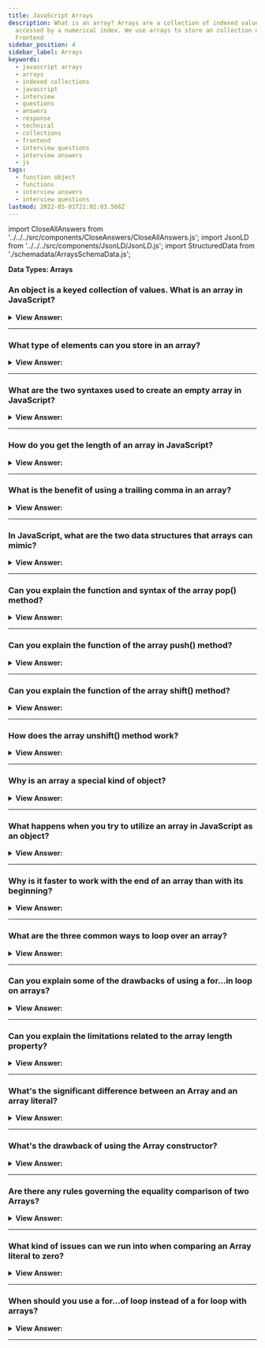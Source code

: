 ```yaml
---
title: JavaScript Arrays
description: What is an array? Arrays are a collection of indexed values that can be
  accessed by a numerical index. We use arrays to store an collection of values.
  Frontend
sidebar_position: 4
sidebar_label: Arrays
keywords:
  - javascript arrays
  - arrays
  - indexed collections
  - javascript
  - interview
  - questions
  - answers
  - response
  - technical
  - collections
  - frontend
  - interview questions
  - interview answers
  - js
tags:
  - function object
  - functions
  - interview answers
  - interview questions
lastmod: 2022-05-01T21:02:03.566Z
---
```


import CloseAllAnswers from '../../../src/components/CloseAnswers/CloseAllAnswers.js';
import JsonLD from '../../../src/components/JsonLD/JsonLD.js';
import StructuredData from './schemadata/ArraysSchemaData.js';

<JsonLD data={StructuredData} />

<head>
  <title>JavaScript Arrays | Frontend Developer Phone Interview</title>
</head>

<!-- Developer Line Notes: If you try to access this note your brain will explode. Boom!!! -->

**Data Types: Arrays**

<CloseAllAnswers />

### An object is a keyed collection of values. What is an array in JavaScript?

<details>
  <summary><strong>View Answer:</strong></summary>
  <div>
  <div><strong>Interview Response:</strong> In JavaScript, an array is an ordered list of values that can be of any type, indexed numerically starting from zero.</div><br />
  <div><strong>Technical Response:</strong> An array is a special data structure that we use to store an ordered collection of values. Arrays are ordered with numbered indexes starting at zero and encapsulated in square brackets. To access the values, you must use the variable and an assigned index number to extract the value.<br />
  </div><br />
  <div><strong className="codeExample">Code Example:</strong><br /><br />

  <div></div>

```js
let fruits = ['Apple', 'Orange', 'Plum'];

console.log(fruits[0]); // Apple
console.log(fruits[1]); // Orange
console.log(fruits[2]); // Plum
```

  </div>
  </div>
</details>

---

### What type of elements can you store in an array?

<details>
  <summary><strong>View Answer:</strong></summary>
  <div>
  <div><strong>Interview Response:</strong> An array can store elements of any single data type: integers, floats, strings, booleans, objects, other arrays, etc., depending on the programming language.</div><br />
  <div><strong className="codeExample">Code Example:</strong><br /><br />

  <div></div>

```js
// Storing integers
let intArray = [1, 2, 3, 4, 5];

// Storing strings
let strArray = ['hello', 'world'];

// Storing objects (like other arrays)
let objectArray = [[1, 2], [3, 4]];
```

  </div>
  </div>
</details>

---

### What are the two syntaxes used to create an empty array in JavaScript?

<details>
  <summary><strong>View Answer:</strong></summary>
  <div>
  <div><strong>Interview Response:</strong> The two syntaxes to create an empty array in JavaScript are using array literal notation ([ ]) or the Array() constructor using the new operator.<br /><br />
  </div><br />
  <div><strong className="codeExample">Code Example:</strong><br /><br />

  <div></div>

```js
let arr = new Array();
let arr = [];
```

  </div>
  </div>
</details>

---

### How do you get the length of an array in JavaScript?

<details>
  <summary><strong>View Answer:</strong></summary>
  <div>
  <div><strong>Interview Response:</strong> You can get the length of an array in JavaScript using the .length property of the array object, e.g. myArray.length.
</div><br />
  <div><strong className="codeExample">Code Example:</strong><br /><br />

  <div></div>

```js
let fruits = ['Apple', 'Orange', 'Plum'];

console.log(fruits.length); // 3
```

  </div>
  </div>
</details>

---

### What is the benefit of using a trailing comma in an array?

<details>
  <summary><strong>View Answer:</strong></summary>
  <div>
  <div><strong>Interview Response:</strong> Using a trailing comma in an array can make it easier to add or remove items from the list without causing syntax errors.</div><br />
  <div><strong className="codeExample">Code Example:</strong><br /><br />

  <div></div>

<p>Without a trailing comma:</p>

```js
let arr = [
  'item1',
  'item2',
  'item3'  // No trailing comma here
];
```

<p>If you want to add 'item4' to this array, you need to add a comma to the end of 'item3' and then add 'item4'. This changes two lines:</p>

```js
let arr = [
  'item1',
  'item2',
  'item3', // Line changed to add comma
  'item4'  // New line added
];
```

<p>With a trailing comma:</p>

```js
let arr = [
  'item1',
  'item2',
  'item3', // Trailing comma here
];
```

<p>Now, if you want to add 'item4', you only need to add the new line:</p>

```js
let arr = [
  'item1',
  'item2',
  'item3',
  'item4',  // New line added, no previous line changed
];
```

:::note

In version control systems like Git, this will be shown as a single line added, rather than one line modified and one line added. This can make changes clearer and easier to review.

:::

  </div>
  </div>
</details>

---

### In JavaScript, what are the two data structures that arrays can mimic?

<details>
  <summary><strong>View Answer:</strong></summary>
  <div>
  <div><strong>Interview Response:</strong> In JavaScript, arrays can mimic two data structures: stacks (using push() and pop() methods) and queues (using shift() and push() or unshift() and pop() methods). An array can also act as a deque data structure.
</div><br />
  <div><strong className="codeExample">Code Examples:</strong><br /><br />

  <div></div>

<p><strong>Stack:</strong></p>

```js
let stack = [];
stack.push("a"); // ["a"]
stack.push("b"); // ["a", "b"]
stack.pop();     // ["a"]
```

<br/>
<p><strong>Queue:</strong></p>

```js
let queue = [];
queue.push("a"); // ["a"]
queue.push("b"); // ["a", "b"]
queue.shift();   // ["b"]
```

  </div>
  </div>
</details>

---

### Can you explain the function and syntax of the array pop() method?

<details>
  <summary><strong>View Answer:</strong></summary>
  <div>
  <div><strong>Interview Response:</strong> The pop() method in an array removes and returns its last element, and doesn't take any arguments or parameters.</div><br />
  <div><strong>Technical Response:</strong> The array pop() method removes the last element of an array and returns the element. It also affects the array's length and returns undefined if the array is empty. The pop method is considered a generic method, and it can be called or applied to array-like objects. However, it may not work correctly with objects that have no length. The pop method has no parameters/arguments.<br />
  </div><br />
  <div><strong className="codeExample">Code Example:</strong><br /><br />

<strong>Syntax: </strong> arr.pop()<br /><br />

  <div></div>

```js
let fruits = ['Apple', 'Orange', 'Pear'];

alert(fruits.pop()); // remove "Pear" and alert it

alert(fruits); // Apple, Orange

// Works with array like objects (required: length property)

var myFish = {
  0: 'angel',
  1: 'clown',
  2: 'mandarin',
  3: 'sturgeon',
  length: 4,
};

var popped = Array.prototype.pop.call(myFish); //same syntax for using apply( )

console.log(myFish); // {0:'angel', 1:'clown', 2:'mandarin', length: 3}

console.log(popped); // 'sturgeon'
```

  </div>
  </div>
</details>

---

### Can you explain the function of the array push() method?

<details>
  <summary><strong>View Answer:</strong></summary>
  <div>
  <div><strong>Interview Response:</strong> The push() method adds one or more elements to the end of an array in JavaScript, and increases the array length.</div><br />
  <div><strong>Technical Response:</strong> The array push() method appends one or more elements to the end of an array. The push method is generic by design and allows it to get used on array-like objects. The push method relies on a length property to determine where to start inserting the given values. If the length property cannot convert into a number, the index used is 0. This outcome includes the possibility of length being nonexistent, in which case length gets created. Although strings are native, Array-like objects, they are not suitable in applications of the push method, as strings are immutable, similarly to the native, Array-like object arguments. The push syntax allows for single or multiple elements.<br />
  </div><br />
  <div><strong className="codeExample">Code Example:</strong><br /><br />

<strong>Syntax: </strong> arr.push(element1, element2)<br /><br />

  <div></div>

```js
// Pushing a single element
let fruits = ['Apple', 'Orange'];

fruits.push('Pear');

alert(fruits); // Apple, Orange, Pear

// Pushing multiple elements
let sports = ['soccer', 'baseball'];
let total = sports.push('football', 'swimming');

console.log(sports); // ['soccer', 'baseball', 'football', 'swimming']
console.log(total); // 4
```

  </div>
  </div>
</details>

---

### Can you explain the function of the array shift() method?

<details>
  <summary><strong>View Answer:</strong></summary>
  <div>
  <div><strong>Interview Response:</strong> The shift() method removes and returns the first element of an array in JavaScript, shifting all other elements down by one index.</div><br />
  <div><strong>Technical Response:</strong> The array shift() method removes the first element at the beginning of an array and returns the removed element. The shift method always changes the length of the array. If the array is empty, then the shift method returns undefined. The shift method is intentionally generic; this method can be called or applied to objects resembling arrays. Objects which do not contain a length property reflecting the last in a series of consecutive, zero-based numerical properties may not behave in any meaningful manner. The shift method has no additional parameters because of its generic design.<br />
  </div><br />
  <div><strong className="codeExample">Code Example:</strong><br /><br />

<strong>Syntax: </strong> arr.shift() <br /><br />

  <div></div>

```js
let fruits = ['Apple', 'Orange', 'Pear'];

alert(fruits.shift()); // remove Apple and alert it

alert(fruits); // Orange, Pear
```

  </div>
  </div>
</details>

---

### How does the array unshift() method work?

<details>
  <summary><strong>View Answer:</strong></summary>
  <div>
  <div><strong>Interview Response:</strong> The unshift() method adds one or more elements to the beginning of an array in JavaScript, shifting existing elements up by one index, and returns the new length of the array.</div><br />
  <div><strong>Technical Response:</strong> The array shift() method removes the first element at the beginning array and returns the removed element. The shift method constantly changes the length of the collection. If the array is empty, then the shift method returns undefined. The shift method is generic; this method gets applied to objects that look like arrays. Objects that do not contain a length property mirroring the last in a series of consecutive, zero-based numerical properties may not behave properly. The shift method has no additional parameters because of its generic design.<br />
  </div><br />
  <div><strong className="codeExample">Code Example:</strong><br /><br />

<strong>Syntax: </strong> arr.unshift(element1[, ...[, elementN]])<br /><br />

  <div></div>

```js
let arr = [4, 5, 6];

arr.unshift(1, 2, 3);
console.log(arr);
// [1, 2, 3, 4, 5, 6]

arr = [4, 5, 6]; // resetting the array

arr.unshift(1);
arr.unshift(2);
arr.unshift(3);

console.log(arr);
// [3, 2, 1, 4, 5, 6]
```

  </div>
  </div>
</details>

---

### Why is an array a special kind of object?

<details>
  <summary><strong>View Answer:</strong></summary>
  <div>
  <div><strong>Interview Response:</strong> An array is a special object because the square brackets used to access a property arr[0] come from the object syntax.</div><br />
  <div><strong>Technical Response:</strong> An array is a special object because the square brackets used to access a property arr[0] come from the object syntax. That is essentially the same as obj[key], where arr is the object, while numbers get used as keys. An array-like object typically has the length property within its structure, like regular arrays. They extend objects by providing special methods to work with ordered collections of data and the length property. But at the core, it is still an object. Unlike array-like objects, arrays are optimized for fast performance and handling of internal components.<br />
  </div><br />
  <div><strong className="codeExample">Code Example:</strong><br /><br />

  <div></div>

```js
// Array Like Object
let fruits = {
  0: 'Apple',
  1: 'Pear',
  2: 'Banana',
  length: 3,
};

// Array
let fruits2 = ['Apple', 'Pear', 'Banana'];

console.log(fruits[0]); // array-like object returns Apple

console.log(fruits2[0]); // array returns Apple

console.log(fruits.length); // length returns 3

let arrFruits = Array.from(fruits); // converts array-like object to an array

console.log(arrFruits.length); // length returns 3

console.log(arrFruits.pop()); // removes Banana

console.log(arrFruits.length); // length returns 2
```

  </div>
  </div>
</details>

---

### What happens when you try to utilize an array in JavaScript as an object?

<details>
  <summary><strong>View Answer:</strong></summary>
  <div>
  <div><strong>Interview Response:</strong> In JavaScript, you can use an array as an object, but its numerical indices will be converted to strings, and it will lose some of its array-specific functionality including its optimizations and benefits.</div><br />
  <div><strong>Technical Response:</strong>An array is a specialized object with internal optimized components. When you attempt to use an array as an object, it loses all its optimizations and benefits. It is good to think of arrays as special structures to work with the ordered data, and they provide special methods for that. Arrays are carefully tuned inside JavaScript engines to work with contiguous ordered data; please use them this way. And if you need arbitrary keys, the chances are high that you require a regular object &#123; &#125;.<br /><br />
  <strong>Examples: Misusing an array.</strong><br /><br />
  <ol>
    <li>Add a non-numeric property like arr.test = 5.</li>
    <li>Make holes, like add arr[0] and then arr[1000] (and nothing between them).</li>
    <li>Fill the array in the reverse order, like arr[1000], and arr[999].</li>
  </ol>
  </div>
  </div>
</details>

---

### Why is it faster to work with the end of an array than with its beginning?

<details>
  <summary><strong>View Answer:</strong></summary>
  <div>
  <div><strong>Interview Response:</strong> The performance difference between working the end of the array and the beginning is tangible. Anytime an element must be removed or pushed onto the front of an array, the other elements need re-indexing.</div><br />
  <div><strong>Technical Response:</strong> The performance difference between working at the end of the array versus the beginning is tangible. Anytime an element must be removed or pushed onto the front of an array, the other elements should get reindexed. This performance difference means the engine (affecting performance and memory usage) must work harder to re-index all the elements. In contrast, when you push or remove an element from the end of an element, there is no need to re-index the remaining elements because their index position remains the same.<br /><br />
  <strong>Examples: The shift operation must do 3 things.</strong><br /><br />
  <ol>
    <li>Remove the element with the index 0.</li>
    <li>Move all elements to the left, renumber them in the index 1 to 0, from 2 to 1, and on to completion.</li>
    <li>Update the length property.</li>
  </ol>
  </div>
  </div>
</details>

---

### What are the three common ways to loop over an array?

<details>
  <summary><strong>View Answer:</strong></summary>
  <div>
  <div><strong>Interview Response:</strong> Three common ways to loop over an array are the for loop, forEach() method, and for...of loop in JavaScript.<br />
  </div><br />
  <div><strong className="codeExample">Code Example:</strong><br /><br />

  <div></div>

```javascript
// 1. for loop:

let arr = ['a', 'b', 'c'];
for (let i = 0; i < arr.length; i++) {
  console.log(arr[i]);
}

// 2. forEach() method:

let arr = ['a', 'b', 'c'];
arr.forEach(function(element) {
  console.log(element);
});

// 3. for...of loop:


let arr = ['a', 'b', 'c'];
for (let element of arr) {
  console.log(element);
}
```

  </div>
  </div>
</details>

---

### Can you explain some of the drawbacks of using a for…in loop on arrays?

<details>
  <summary><strong>View Answer:</strong></summary>
  <div>
  <div><strong>Interview Response:</strong> Several problems make it a bad idea—the loop for..in iterates over all properties, not only the numeric ones. The for..in loop by specification gets optimized for generic objects, not arrays, and thus is 10-100 times slower.</div><br />
  <div><strong>Technical Response:</strong> There are several issues that make using a for...in loop with arrays a bad idea. The loop iterates over all properties, not just numeric ones. Additionally, the for...in loop is optimized for generic objects rather than arrays, resulting in slower performance by a factor of 10-100 times slower than other looping methods.<br /><br />
  <strong>Examples:</strong><br /><br />
  <ol>
    <li>The for..in loop iterates across all attributes, not just the numerical ones. In the browser and other contexts, there exist so-called "array-like" objects that resemble arrays. They have length and index features, but they may also include non-numeric attributes and techniques that we do not typically require. The for..in loop, on the other hand, displays a list of them. As a result, if we need to deal with array-like objects, these "extra" properties may cause problems.</li>
    <li>The for..in loop gets optimized for generic objects, not arrays, and thus is 10-100 times slower. Of course, it is still speedy, and the speed may only matter in bottlenecks. But still, we should be aware of the difference.</li>
  </ol>
  </div>
  </div>
</details>

---

### Can you explain the limitations related to the array length property?

<details>
  <summary><strong>View Answer:</strong></summary>
  <div>
  <div><strong>Interview Response:</strong> The range limitation for the length property must be lower than 2 to the 32<sup>nd</sup> power. Another limitation is the length property’s inability to return the correct number of elements.</div><br />
  <div><strong>Technical Response:</strong> According to the MDN, the range limitation for the length property must be lower than 2<sup>32</sup>. Another limitation is the length property’s inability to return the correct number of elements. For example, if there is no element in one of the indices, the length property still counts that position, and length returns the highest index, not the number of elements. A less common issue is array mutation when an element is deleted (delete colors[0]) from an array. (Note: You should never use the delete method to clear an array or remove elements.) The length is not updated with the new number of elements and returns the highest index.<br />
  </div><br />
  <div><strong className="codeExample">Code Example:</strong><br /><br />

  <div></div>

```js
var animals = ['cat', 'dog', , 'monkey']; // animals is sparse

// prints 4, but real number of elements is 3
console.log(animals.length);

var words = ['hello'];

//the highest index is 6
words[6] = 'welcome';

//prints 7, based on highest index
console.log(words.length);

var colors = ['blue', 'red', 'yellow', 'white', 'black'];

// prints 5
console.log(colors.length);

// remove the first element 'blue'.
// The array becomes sparse
delete colors[0];

// still prints 5, because the highest index 4 was not modified
console.log(colors.length);
```

:::warning

A less common issue is array mutation when an element gets deleted from an array. The length is not updated with the new number of elements and returns the highest index.

:::

  </div>
  </div>
</details>

---

### What's the significant difference between an Array and an array literal?

<details>
  <summary><strong>View Answer:</strong></summary>
  <div>
  <div><strong>Interview Response:</strong> Array constructor (new Array()) creates an array, optionally with a set length or predefined elements. Array literal ([]) creates an array with given elements, if any.</div><br />
  <div><strong>Technical Response:</strong> There are several differences in the behaviors of the Array constructor and array literal. The constructor is rarely used in modern JavaScript because array literals use the square bracket [] syntax, which is shorter. Array constructors (new Array(2)) also have glitchy features that can produce adverse effects. When a new Array function gets invoked with a single argument, a number, it returns an array with no items but the specified length.<br />
  </div><br />
  <div><strong className="codeExample">Code Example:</strong><br /><br />

  <div></div>

```js
let arr = new Array(3); // will it create an array of [3] ?

console.log(arr[0]); // returns undefined! no elements.

console.log(arr.length); // length 3
```

  </div>
  </div>
</details>

---

### What's the drawback of using the Array constructor?

<details>
  <summary><strong>View Answer:</strong></summary>
  <div>
  <div><strong>Interview Response:</strong> The Array constructor can cause confusion if a single numeric argument is provided, as it sets the length of the array instead of creating an array with one number element.</div><br />
  <div><strong className="codeExample">Code Example:</strong><br /><br />

  <div></div>

```js
// Jere's a JavaScript example to demonstrate the potential confusion with the Array constructor:

let arr1 = new Array(5);   // Creates an array of length 5, not containing the number 5
console.log(arr1);         // Logs: [ <5 empty items> ]

let arr2 = [5];            // Creates an array containing the number 5
console.log(arr2);         // Logs: [ 5 ]

let arr3 = new Array(5, 1); // Creates an array containing the numbers 5 and 1
console.log(arr3);         // Logs: [ 5, 1 ]

```

  </div>
  </div>
</details>

---

### Are there any rules governing the equality comparison of two Arrays?

<details>
  <summary><strong>View Answer:</strong></summary>
  <div>
  <div><strong>Interview Response:</strong> In JavaScript, the equality comparison of two arrays is done by reference, meaning that two arrays with the same values and even the same lengths are not considered equal unless they refer to the same object in memory.
</div><br />
  <div><strong className="codeExample">Code Example:</strong><br /><br />

  <div></div>

```js
let arr1 = [1, 2, 3];
let arr2 = [1, 2, 3];
let arr3 = arr1;

console.log(arr1 == arr2); // Logs: false, because arr1 and arr2 are different objects
console.log(arr1 === arr2); // Logs: false, for the same reason

console.log(arr1 == arr3); // Logs: true, because arr1 and arr3 are the same object
console.log(arr1 === arr3); // Logs: true, for the same reason
```

  </div>
  </div>
</details>

---

### What kind of issues can we run into when comparing an Array literal to zero?

<details>
  <summary><strong>View Answer:</strong></summary>
  <div>
  <div><strong>Interview Response:</strong> Comparing an array literal to zero in JavaScript can lead to unexpected results due to type coercion. The expression [] == 0 returns true because [] converts to 0.</div><br />
  <div><strong className="codeExample">Code Example:</strong><br /><br />

  <div></div>

```js
console.log([] == 0);  // Logs: true

// Here's why:
// 1. The array literal [] is converted to a string.
// 2. An empty array converted to a string gives an empty string "".
// 3. An empty string "" is then coerced to a number for the comparison with 0, which gives 0.
// 4. Hence, [] == 0 turns into "" == 0, then into 0 == 0, which is true.
```

  </div>
  </div>
</details>

---

### When should you use a for...of loop instead of a for loop with arrays?

<details>
  <summary><strong>View Answer:</strong></summary>
  <div>
  <div><strong>Interview Response:</strong> You should use a for...of loop instead of a for loop with arrays in JavaScript when you need to loop over array elements without using their index, and when you don't need to modify the array.</div><br />
  <div><strong className="codeExample">Code Example:</strong><br /><br />

  <div></div>

Sure, here are JavaScript examples illustrating the difference:

`for...of` loop (when you only care about values):

```javascript
let arr = ['a', 'b', 'c'];
for (let value of arr) {
  console.log(value);  // Logs: 'a', 'b', 'c'
}
```

`for` loop (when you need to access or manipulate the index):

```javascript
let arr = ['a', 'b', 'c'];
for (let i = 0; i < arr.length; i++) {
  console.log(i, arr[i]);  // Logs: '0 a', '1 b', '2 c'
}
```

In the `for...of` example, we simply iterate over the values in the array. In the `for` loop example, we have access to each index (`i`), and we can do something with it if needed.

  </div>
  </div>
</details>

---
